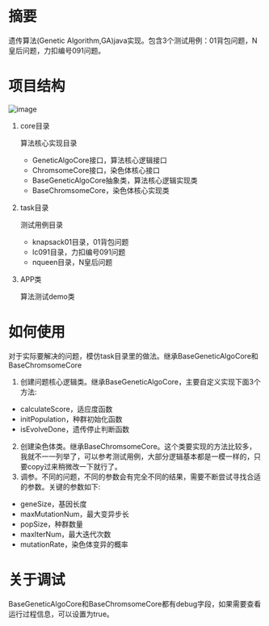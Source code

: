 # 摘要

遗传算法(Genetic Algorithm,GA)java实现。包含3个测试用例：01背包问题，N皇后问题，力扣编号091问题。

# 项目结构

![image](https://user-images.githubusercontent.com/31432203/176586716-e4967280-6269-4fee-85f9-5a19f92a06ad.png)

1. core目录

   算法核心实现目录
   
   - GeneticAlgoCore接口，算法核心逻辑接口
   - ChromsomeCore接口，染色体核心接口  
   - BaseGeneticAlgoCore抽象类，算法核心逻辑实现类
   - BaseChromsomeCore，染色体核心实现类 
   
2. task目录
   
   测试用例目录
   
   - knapsack01目录，01背包问题
   - lc091目录，力扣编号091问题
   - nqueen目录，N皇后问题

3. APP类

   算法测试demo类
   
# 如何使用

对于实际要解决的问题，模仿task目录里的做法。继承BaseGeneticAlgoCore和BaseChromsomeCore

1. 创建问题核心逻辑类。继承BaseGeneticAlgoCore，主要自定义实现下面3个方法:
  -  calculateScore，适应度函数
  -  initPopulation，种群初始化函数
  -  isEvolveDone，遗传停止判断函数
2. 创建染色体类。继承BaseChromsomeCore。这个类要实现的方法比较多，我就不一一列举了，可以参考测试用例，大部分逻辑基本都是一模一样的，只要copy过来稍微改一下就行了。
3. 调参。不同的问题，不同的参数会有完全不同的结果，需要不断尝试寻找合适的参数。关键的参数如下:
  -  geneSize，基因长度
  -  maxMutationNum，最大变异步长
  -  popSize，种群数量
  -  maxIterNum，最大迭代次数
  -  mutationRate，染色体变异的概率

# 关于调试

BaseGeneticAlgoCore和BaseChromsomeCore都有debug字段，如果需要查看运行过程信息，可以设置为true。

